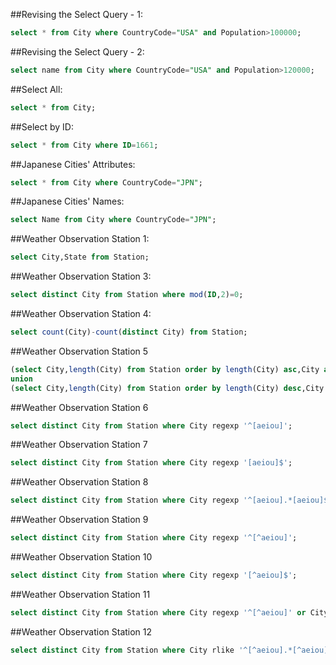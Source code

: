 ##Revising the Select Query - 1:
```SQL
select * from City where CountryCode="USA" and Population>100000;
```


##Revising the Select Query - 2:
```SQL
select name from City where CountryCode="USA" and Population>120000;
```


##Select All:
```SQL
select * from City;
```


##Select by ID:
```SQL
select * from City where ID=1661;
```


##Japanese Cities' Attributes:
```SQL
select * from City where CountryCode="JPN";
```


##Japanese Cities' Names:
```SQL
select Name from City where CountryCode="JPN";
```


##Weather Observation Station 1:
```SQL
select City,State from Station;
```


##Weather Observation Station 3:
```SQL
select distinct City from Station where mod(ID,2)=0;
```


##Weather Observation Station 4:
```SQL
select count(City)-count(distinct City) from Station;
```


##Weather Observation Station 5
```SQL
(select City,length(City) from Station order by length(City) asc,City asc limit 1) 
union 
(select City,length(City) from Station order by length(City) desc,City asc limit 1);
```


##Weather Observation Station 6
```SQL
select distinct City from Station where City regexp '^[aeiou]';
```


##Weather Observation Station 7
```SQL
select distinct City from Station where City regexp '[aeiou]$';
```


##Weather Observation Station 8
```SQL
select distinct City from Station where City regexp '^[aeiou].*[aeiou]$';
```


##Weather Observation Station 9
```SQL
select distinct City from Station where City regexp '^[^aeiou]';
```


##Weather Observation Station 10
```SQL
select distinct City from Station where City regexp '[^aeiou]$';
```


##Weather Observation Station 11
```SQL
select distinct City from Station where City regexp '^[^aeiou]' or City regexp '[^aeiou]$';
```


##Weather Observation Station 12
```SQL
select distinct City from Station where City rlike '^[^aeiou].*[^aeiou]$';
```
